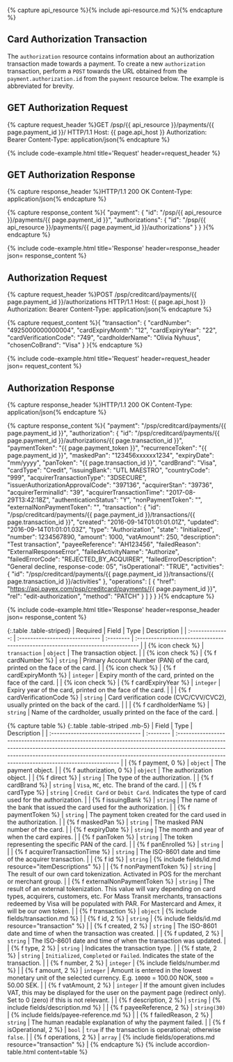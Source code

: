 {% capture api_resource %}{% include api-resource.md %}{% endcapture %}

## Card Authorization Transaction

The `authorization` resource contains information about an authorization
transaction made towards a payment. To create a new `authorization` transaction,
perform a `POST` towards the URL obtained from the `payment.authorization.id`
from the `payment` resource below. The example is abbreviated for brevity.

## GET Authorization Request

{% capture request_header %}GET /psp/{{ api_resource }}/payments/{{ page.payment_id }}/ HTTP/1.1
Host: {{ page.api_host }}
Authorization: Bearer <AccessToken>
Content-Type: application/json{% endcapture %}

{% include code-example.html
    title='Request'
    header=request_header
    %}

## GET Authorization Response

{% capture response_header %}HTTP/1.1 200 OK
Content-Type: application/json{% endcapture %}

{% capture response_content %}{
    "payment": {
        "id": "/psp/{{ api_resource }}/payments/{{ page.payment_id }}",
        "authorizations": {
            "id": "/psp/{{ api_resource }}/payments/{{ page.payment_id }}/authorizations"
        }
    }
}{% endcapture %}

{% include code-example.html
    title='Response'
    header=response_header
    json= response_content
    %}

## Authorization Request

{% capture request_header %}POST /psp/creditcard/payments/{{ page.payment_id }}/authorizations HTTP/1.1
Host: {{ page.api_host }}
Authorization: Bearer <AccessToken>
Content-Type: application/json{% endcapture %}

{% capture request_content %}{
    "transaction": {
        "cardNumber": "4925000000000004",
        "cardExpiryMonth": "12",
        "cardExpiryYear": "22",
        "cardVerificationCode": "749",
        "cardholderName": "Olivia Nyhuus",
        "chosenCoBrand": "Visa"
    }
}{% endcapture %}

{% include code-example.html
    title='Request'
    header=request_header
    json= request_content
    %}

## Authorization Response

{% capture response_header %}HTTP/1.1 200 OK
Content-Type: application/json{% endcapture %}

{% capture response_content %}{
    "payment": "/psp/creditcard/payments/{{ page.payment_id }}",
    "authorization": {
        "id": "/psp/creditcard/payments/{{ page.payment_id }}/authorizations/{{ page.transaction_id }}",
        "paymentToken": "{{ page.payment_token }}",
        "recurrenceToken": "{{ page.payment_id }}",
        "maskedPan": "123456xxxxxx1234",
        "expiryDate": "mm/yyyy",
        "panToken": "{{ page.transaction_id }}",
        "cardBrand": "Visa",
        "cardType": "Credit",
        "issuingBank": "UTL MAESTRO",
        "countryCode": "999",
        "acquirerTransactionType": "3DSECURE",
        "issuerAuthorizationApprovalCode": "397136",
        "acquirerStan": "39736",
        "acquirerTerminalId": "39",
        "acquirerTransactionTime": "2017-08-29T13:42:18Z",
        "authenticationStatus": "Y",
        "nonPaymentToken": "",
        "externalNonPaymentToken": "",
        "transaction": {
            "id": "/psp/creditcard/payments/{{ page.payment_id }}/transactions/{{ page.transaction_id }}",
            "created": "2016-09-14T01:01:01.01Z",
            "updated": "2016-09-14T01:01:01.03Z",
            "type": "Authorization",
            "state": "Initialized",
            "number": 1234567890,
            "amount": 1000,
            "vatAmount": 250,
            "description": "Test transaction",
            "payeeReference": "AH123456",
            "failedReason": "ExternalResponseError",
            "failedActivityName": "Authorize",
            "failedErrorCode": "REJECTED_BY_ACQUIRER",
            "failedErrorDescription": "General decline, response-code: 05",
            "isOperational": "TRUE",
            "activities": { "id": "/psp/creditcard/payments/{{ page.payment_id }}/transactions/{{ page.transaction_id }}/activities" },
            "operations": [
                {
                    "href": "https://api.payex.com/psp/creditcard/payments/{{ page.payment_id }}",
                    "rel": "edit-authorization",
                    "method": "PATCH"
                }
            ]
        }
    }
}{% endcapture %}

{% include code-example.html
    title='Response'
    header=response_header
    json= response_content
    %}

{:.table .table-striped}
|     Required     | Field                          | Type      | Description                                                                     |
| :--------------: | :----------------------------- | :-------- | :------------------------------------------------------------------------------ |
| {% icon check %} | `transaction`                  | `object`  | The transaction object.                                                         |
| {% icon check %} | {% f cardNumber %}           | `string`  | Primary Account Number (PAN) of the card, printed on the face of the card.      |
| {% icon check %} | {% f cardExpiryMonth %}      | `integer` | Expiry month of the card, printed on the face of the card.                      |
| {% icon check %} | {% f cardExpiryYear %}       | `integer` | Expiry year of the card, printed on the face of the card.                       |
|                  | {% f cardVerificationCode %} | `string`  | Card verification code (CVC/CVV/CVC2), usually printed on the back of the card. |
|                  | {% f cardholderName %}       | `string`  | Name of the cardholder, usually printed on the face of the card.               |

{% capture table %}
{:.table .table-striped .mb-5}
| Field                             | Type      | Description                                                                                                                                                                                                                                                                                          |
| :-------------------------------- | :-------- | :--------------------------------------------------------------------------------------------------------------------------------------------------------------------------------------------------------------------------------------------------------------------------------------------------- |
| {% f payment, 0 %}                         | `object`  | The payment object.                                                                                                                                                                                                                                                                                  |
| {% f authorization, 0 %}                   | `object`  | The authorization object.                                                                                                                                                                                                                                                                            |
| {% f direct %}                  | `string`  | The type of the authorization.                                                                                                                                                                                                                                                                       |
| {% f cardBrand %}               | `string`  | `Visa`, `MC`, etc. The brand of the card.                                                                                                                                                                                                                                                            |
| {% f cardType %}                | `string`  | `Credit Card` or `Debit Card`. Indicates the type of card used for the authorization.                                                                                                                                                                                                                |
| {% f issuingBank %}             | `string`  | The name of the bank that issued the card used for the authorization.                                                                                                                                                                                                                                |
| {% f paymentToken %}            | `string`  | The payment token created for the card used in the authorization.                                                                                                                                                                                                                                    |
| {% f maskedPan %}               | `string`  | The masked PAN number of the card.                                                                                                                                                                                                                                                                   |
| {% f expiryDate %}              | `string`  | The month and year of when the card expires.                                                                                                                                                                                                                                                         |
| {% f panToken %}                | `string`  | The token representing the specific PAN of the card.                                                                                                                                                                                                                                                 |
| {% f panEnrolled %}             | `string`  |                                                                                                                                                                                                                                                                                                      |
| {% f acquirerTransactionTime %} | `string`  | The ISO-8601 date and time of the acquirer transaction.                                                                                                                                                                                                                                 |
| {% f id %}                      | `string`  | {% include fields/id.md resource="itemDescriptions" %}                                                                                                                                                                                                                                    |
| {% f nonPaymentToken %}         | `string`  | The result of our own card tokenization. Activated in POS for the merchant or merchant group.                                                                                                                                                                                                    |
| {% f externalNonPaymentToken %} | `string`  | The result of an external tokenization. This value will vary depending on card types, acquirers, customers, etc. For Mass Transit merchants, transactions redeemed by Visa will be populated with PAR. For Mastercard and Amex, it will be our own token.                                                                                                                                                                 |
| {% f transaction %}             | `object`  | {% include fields/transaction.md %}                                                                                                                                                                                                                        |
| {% f id, 2 %}                     | `string`  | {% include fields/id.md resource="transaction" %}                                                                                                                                                                                                                                         |
| {% f created, 2 %}                | `string`  | The ISO-8601 date and time of when the transaction was created.                                                                                                                                                                                                                                      |
| {% f updated, 2 %}                | `string`  | The ISO-8601 date and time of when the transaction was updated.                                                                                                                                                                                                                                      |
| {% f type, 2 %}                   | `string`  | Indicates the transaction type.                                                                                                                                                                                                                                                                      |
| {% f state, 2 %}                  | `string`  | `Initialized`, `Completed` or `Failed`. Indicates the state of the transaction.                                                                                                                                                                                                                      |
| {% f number, 2 %}                 | `integer` | {% include fields/number.md %}                                                                                         |
| {% f amount, 2 %}                 | `integer` | Amount is entered in the lowest monetary unit of the selected currency. E.g. `10000` = 100.00 NOK, `5000` = 50.00 SEK.                                                                                                                                                                             |
| {% f vatAmount, 2 %}              | `integer` | If the amount given includes VAT, this may be displayed for the user on the payment page (redirect only). Set to 0 (zero) if this is not relevant.                                                                                                                                                   |
| {% f description, 2 %}            | `string`  | {% include fields/description.md %}                                                                                                                                                                                                                          |
| {% f payeeReference, 2 %}         | `string(30)`  | {% include fields/payee-reference.md %}                                                                                                                                                                                                                      |
| {% f failedReason, 2 %}           | `string`  | The human readable explanation of why the payment failed.                                                                                                                                                                                                                                            |
| {% f isOperational, 2 %}          | `bool`    | `true` if the transaction is operational; otherwise `false`.                                                                                                                                                                                                                                         |
| {% f operations, 2 %}             | `array`   | {% include fields/operations.md resource="transaction" %}                                                                                                                                                                                                        |
{% endcapture %}
{% include accordion-table.html content=table %}
